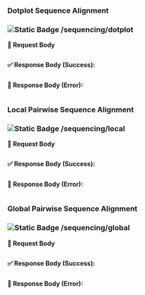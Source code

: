 ### **Dotplot Sequence Alignment**

### ![Static Badge](https://img.shields.io/badge/POST-%23F0E442?style=flat&logoColor=%23111000) /sequencing/dotplot

**📝 Request Body**

```json

```


**✅ Response Body (Success):**

```json

``` 

**🚫 Response Body (Error):**

```json

``` 

### **Local Pairwise Sequence Alignment**

### ![Static Badge](https://img.shields.io/badge/POST-%23F0E442?style=flat&logoColor=%23111000) /sequencing/local

**📝 Request Body**

```json

```


**✅ Response Body (Success):**

```json

``` 

**🚫 Response Body (Error):**

```json

``` 

### **Global Pairwise Sequence Alignment**

### ![Static Badge](https://img.shields.io/badge/POST-%23F0E442?style=flat&logoColor=%23111000) /sequencing/global

**📝 Request Body**

```json

```


**✅ Response Body (Success):**

```json

``` 

**🚫 Response Body (Error):**

```json

``` 
